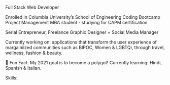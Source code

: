 Full Stack Web Developer

Enrolled in Columbia University’s School of Engineering Coding Bootcamp
Project Management MBA student - studying for CAPM certification

Serial Entrepreneur, Freelance Graphic Designer + Social Media Manager 

Currently working on: applications that transform the user experience of margainilzed communities such as BIPOC, Women & LGBTQi, through travel, wellness, fashion & beauty. 

🦄 Fun Fact: My 2021 goal is to become a polygot! Currently learning: Hindi, Spanish & Italian. 

Skills: 

